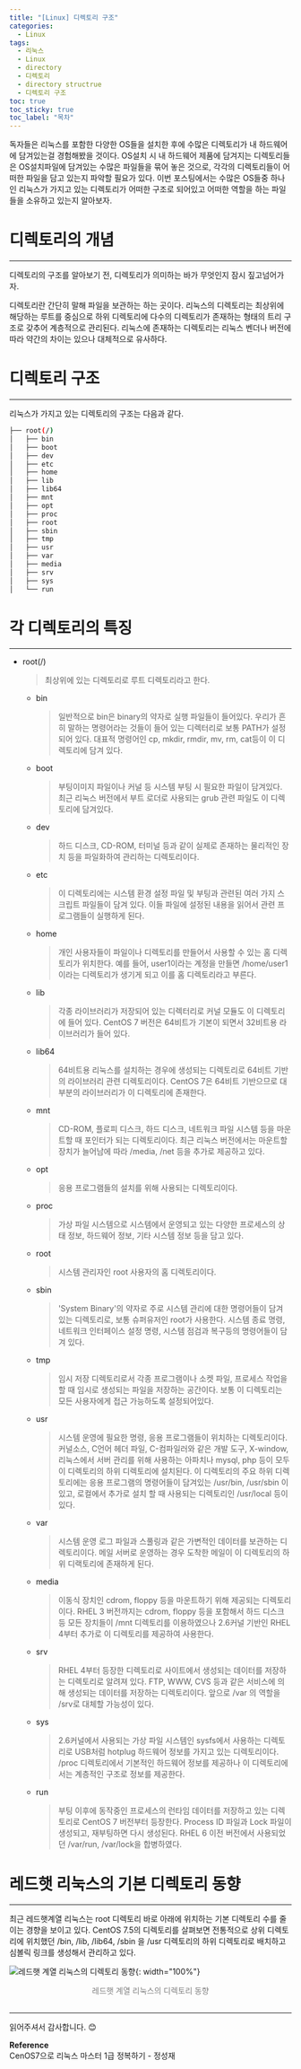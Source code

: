 ```yaml
---
title: "[Linux] 디렉토리 구조"
categories:
  - Linux
tags:
  - 리눅스
  - Linux
  - directory
  - 디렉토리
  - directory structrue
  - 디렉토리 구조
toc: true
toc_sticky: true
toc_label: "목차"
---
```


독자들은 리눅스를 포함한 다양한 OS들을 설치한 후에 수많은 디렉토리가 내 하드웨어에 담겨있는걸 경험해봤을 것이다. OS설치 시 내 하드웨어 제품에 담겨지는 디렉토리들은 OS설치파일에 담겨있는 수많은 파일들을 묶어 놓은 것으로, 각각의 디렉토리들이 어떠한 파일을 담고 있는지 파악할 필요가 있다. 이번 포스팅에서는 수많은 OS들중 하나인 리눅스가 가지고 있는 디렉토리가 어떠한 구조로 되어있고 어떠한 역할을 하는 파일들을 소유하고 있는지 알아보자.

# 디렉토리의 개념
---
디렉토리의 구조를 알아보기 전, 디렉토리가 의미하는 바가 무엇인지 잠시 짚고넘어가자.  

디렉토리란 간단히 말해 파일을 보관하는 하는 곳이다. 리눅스의 디렉토리는 최상위에 해당하는 루트를 중심으로 하위 디렉토리에 다수의 디렉토리가 존재하는 형태의 트리 구조로 갖추어 계층적으로 관리된다. 리눅스에 존재하는 디렉토리는 리눅스 벤더나 버전에 따라 약간의 차이는 있으나 대체적으로 유사하다.

# 디렉토리 구조
---
리눅스가 가지고 있는 디렉토리의 구조는 다음과 같다.
```bash
├── root(/)
│   ├── bin
│   ├── boot
│   ├── dev
│   ├── etc
│   ├── home
│   ├── lib
│   ├── lib64
│   ├── mnt
│   ├── opt
│   ├── proc
│   ├── root
│   ├── sbin
│   ├── tmp
│   ├── usr
│   ├── var
│   ├── media
│   ├── srv
│   ├── sys
│   └── run
``` 

# 각 디렉토리의 특징
---
- root(/)
  >최상위에 있는 디렉토리로 루트 디렉토리라고 한다.
  - bin
    >일반적으로 bin은 binary의 약자로 실행 파일들이 들어있다. 우리가 흔히 말하는 명령어라는 것들이 들어 있는 디렉터리로 보통 PATH가 설정되어 있다. 대표적 명령어인 cp, mkdir, rmdir, mv, rm, cat등이 이 디렉토리에 담겨 있다.
  - boot
    >부팅이미지 파일이나 커널 등 시스템 부팅 시 필요한 파일이 담겨있다. 최근 리눅스 버전에서 부트 로더로 사용되는 grub 관련 파일도 이 디렉토리에 담겨있다.
  - dev
    >하드 디스크, CD-ROM, 터미널 등과 같이 실제로 존재하는 물리적인 장치 등을 파일화하여 관리하는 디렉토리이다.
  - etc
    >이 디렉토리에는 시스템 환경 설정 파일 및 부팅과 관련된 여러 가지 스크립트 파일들이 담겨 있다. 이들 파일에 설정된 내용을 읽어서 관련 프로그램들이 실행하게 된다.
  - home
    >개인 사용자들이 파일이나 디렉토리를 만들어서 사용할 수 있는 홈 디렉토리가 위치한다. 예를 들어, user1이라는 계정을 만들면 /home/user1 이라는 디렉토리가 생기게 되고 이를 홈 디렉토리라고 부른다.
  - lib
    >각종 라이브러리가 저장되어 있는 디렉터리로 커널 모듈도 이 디렉토리에 들어 있다. CentOS 7 버전은 64비트가 기본이 되면서 32비트용 라이브러리가 들어 있다.
  - lib64
    >64비트용 리눅스를 설치하는 경우에 생성되는 디렉토리로 64비트 기반의 라이브러리 관련 디렉토리이다. CentOS 7은 64비트 기반으므로 대부분의 라이브러리가 이 디렉토리에 존재한다.
  - mnt
    >CD-ROM, 플로피 디스크, 하드 디스크, 네트워크 파일 시스템 등을 마운트할 때 포인터가 되는 디렉토리이다. 최근 리눅스 버전에서는 마운트할 장치가 늘어남에 따라 /media, /net 등을 추가로 제공하고 있다.
  - opt
    >응용 프로그램들의 설치를 위해 사용되는 디렉토리이다.
  - proc
    >가상 파일 시스템으로 시스템에서 운영되고 있는 다양한 프로세스의 상태 정보, 하드웨어 정보, 기타 시스템 정보 등을 담고 있다.
  - root
    >시스템 관리자인 root 사용자의 홈 디렉토리이다.
  - sbin
    >'System Binary'의 약자로 주로 시스템 관리에 대한 명령어들이 담겨 있는 디렉토리로, 보통 슈퍼유저인 root가 사용한다. 시스템 종료 명령, 네트워크 인터페이스 설정 명령, 시스템 점검과 복구등의 명령어들이 담겨 있다.
  - tmp
    >임시 저장 디렉토리로서 각종 프로그램이나 소켓 파일, 프로세스 작업을 할 때 임시로 생성되는 파일을 저장하는 공간이다. 보통 이 디렉토리는 모든 사용자에게 접근 가능하도록 설정되어있다.
  - usr
    >시스템 운영에 필요한 명령, 응용 프로그램들이 위치하는 디렉토리이다. 커널소스, C언어 헤더 파일, C-컴파일러와 같은 개발 도구, X-window, 리눅스에서 서버 관리를 위해 사용하는 아파치나 mysql, php 등이 모두 이 디렉토리의 하위 디렉토리에 설치된다. 이 디렉토리의 주요 하위 디렉토리에는 응용 프로그램의 명령어들이 담겨있는 /usr/bin, /usr/sbin 이 있고, 로컬에서 추가로 설치 할 때 사용되는 디렉토리인 /usr/local 등이 있다.
  - var
    >시스템 운영 로그 파일과 스풀링과 같은 가변적인 데이터를 보관하는 디렉토리이다. 메일 서버로 운영하는 경우 도착한 메일이 이 디렉토리의 하위 디랙토리에 존재하게 된다.
  - media
    >이동식 장치인 cdrom, floppy 등을 마운트하기 위해 제공되는 디렉토리이다. RHEL 3 버전까지는 cdrom, floppy 등을 포함해서 하드 디스크 등 모든 장치들이 /mnt 디렉토리를 이용하였으나 2.6커널 기반인 RHEL 4부터 추가로 이 디렉토리를 제공하여 사용한다.
  - srv
    >RHEL 4부터 등장한 디렉토리로 사이트에서 생성되는 데이터를 저장하는 디렉토리로 알려져 있다. FTP, WWW, CVS 등과 같은 서비스에 의해 생성되는 데이터를 저장하는 디렉토리이다. 앞으로 /var 의 역할을 /srv로 대체할 가능성이 있다.
  - sys
    >2.6커널에서 사용되는 가상 파일 시스템인 sysfs에서 사용하는 디렉토리로 USB처럼 hotplug 하드웨어 정보를 가지고 있는 디렉토리이다. /proc 디렉토리에서 기본적인 하드웨어 정보를 제공하나 이 디렉토리에서는 계층적인 구조로 정보를 제공한다.
  - run
    >부팅 이후에 동작중인 프로세스의 런타임 데이터를 저장하고 있는 디렉토리로 CentOS 7 버전부터 등장한다. Process ID 파일과 Lock 파일이 생성되고, 재부팅하면 다시 생성된다. RHEL 6 이전 버전에서 사용되었던 /var/run, /var/lock을 합병하였다.

# 레드햇 리눅스의 기본 디렉토리 동향
---
최근 레드햇계열 리눅스는 root 디렉토리 바로 아래에 위치하는 기본 디렉토리 수를 줄이는 경향을 보이고 있다. CentOS 7.5의 디렉토리를 살펴보면 전통적으로 상위 디렉토리에 위치했던 /bin, /lib, /lib64, /sbin 을 /usr 디렉토리의 하위 디렉토리로 배치하고 심볼릭 링크를 생성해서 관리하고 있다.

![레드햇 계열 리눅스의 디렉토리 동향](/blog/assets/img/posts/20220806/directory-trend.png "레드햇 계열 리눅스의 디렉토리 동향"){: width="100%"}
<div style="color: gray; text-align: center; margin-bottom: 30px;">레드햇 계열 리눅스의 디렉토리 동향</div> 

---

읽어주셔서 감사합니다. 😊

__Reference__  
CenOS7으로 리눅스 마스터 1급 정복하기 - 정성재    